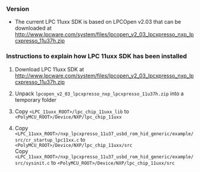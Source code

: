 ### Version

- The current LPC 11uxx SDK is based on LPCOpen v2.03 that can be downloaded at http://www.lpcware.com/system/files/lpcopen_v2_03_lpcxpresso_nxp_lpcxpresso_11u37h.zip

### Instructions to explain how LPC 11uxx SDK has been installed

1. Download LPC 11uxx SDK at http://www.lpcware.com/system/files/lpcopen_v2_03_lpcxpresso_nxp_lpcxpresso_11u37h.zip

2. Unpack `lpcopen_v2_03_lpcxpresso_nxp_lpcxpresso_11u37h.zip` into a temporary folder

3. Copy `<LPC_11uxx_ROOT>/lpc_chip_11uxx_lib` to `<PolyMCU_ROOT>/Device/NXP/lpc_chip_11uxx`

4. Copy `<LPC_11uxx_ROOT>/nxp_lpcxpresso_11u37_usbd_rom_hid_generic/example/src/cr_startup_lpc11xx.c` to `<PolyMCU_ROOT>/Device/NXP/lpc_chip_11uxx/src`  
   Copy `<LPC_11uxx_ROOT>/nxp_lpcxpresso_11u37_usbd_rom_hid_generic/example/src/sysinit.c` to `<PolyMCU_ROOT>/Device/NXP/lpc_chip_11uxx/src`
